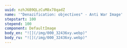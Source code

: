 ```yaml
---
uuid: nzhJ6B9QLzCuM8x78qadZ
name: '"Denazification: objectives" - Anti War Image'
stepstart: 100
stepend: 100
component: DefaultImage
body_en: "![](/img/000_32436xy.webp)"
body_ru: "![](/img/000_32436xy.webp)"
---
```


